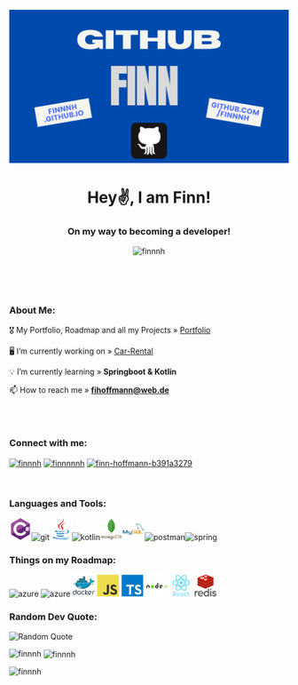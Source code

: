 ![MasterHead](github_banner.png)

<h1 align="center">Hey✌️, I am Finn!</h1>
<h3 align="center">On my way to becoming a developer!</h3>


<p align="center"> <img src="https://komarev.com/ghpvc/?username=finnnh&label=Profile%20views&color=8929ff&style=flat" alt="finnnh" /> </p>

</br>
</br>
</br>

<h3 align="left">About Me:</h3>

🎖️ My Portfolio, Roadmap and all my Projects » [Portfolio](derlink.de)

🖥️ I’m currently working on » [Car-Rental](https://github.com/finnnh/Car-Rental)

💡 I’m currently learning » **Springboot & Kotlin**

📫 How to reach me » **fihoffmann@web.de**

</br>
</br>

<h3 align="left">Connect with me:</h3>
<p align="left">
<a href="https://dev.to/finnnh" target="blank"><img align="center" src="https://raw.githubusercontent.com/rahuldkjain/github-profile-readme-generator/master/src/images/icons/Social/devto.svg" alt="finnnh" height="30" width="40" /></a>
<a href="https://twitter.com/finnnnnh" target="blank"><img align="center" src="https://raw.githubusercontent.com/rahuldkjain/github-profile-readme-generator/master/src/images/icons/Social/twitter.svg" alt="finnnnnh" height="30" width="40" /></a>
<a href="https://linkedin.com/in/finn-hoffmann-b391a3279" target="blank"><img align="center" src="https://raw.githubusercontent.com/rahuldkjain/github-profile-readme-generator/master/src/images/icons/Social/linked-in-alt.svg" alt="finn-hoffmann-b391a3279" height="30" width="40" /></a>
</p>

</br>

<h3 align="left">Languages and Tools:</h3>
<p align="left"> <img src="https://raw.githubusercontent.com/devicons/devicon/master/icons/csharp/csharp-original.svg" alt="csharp" width="40" height="40"/><img src="https://www.vectorlogo.zone/logos/git-scm/git-scm-icon.svg" alt="git" width="40" height="40"/><img src="https://raw.githubusercontent.com/devicons/devicon/master/icons/java/java-original.svg" alt="java" width="40" height="40"/><img src="https://www.vectorlogo.zone/logos/kotlinlang/kotlinlang-icon.svg" alt="kotlin" width="40" height="40"/><img src="https://raw.githubusercontent.com/devicons/devicon/master/icons/mongodb/mongodb-original-wordmark.svg" alt="mongodb" width="40" height="40"/><img src="https://raw.githubusercontent.com/devicons/devicon/master/icons/mysql/mysql-original-wordmark.svg" alt="mysql" width="40" height="40"/><img src="https://www.vectorlogo.zone/logos/getpostman/getpostman-icon.svg" alt="postman" width="40" height="40"/><img src="https://www.vectorlogo.zone/logos/springio/springio-icon.svg" alt="spring" width="40" height="40"/></p>

<h3 align="left">Things on my Roadmap:</h3>
<p align="left"> <img src="https://upload.vectorlogo.zone/logos/nextjs/images/60eff509-53dd-4280-92e7-7318fa02e934.svg" alt="azure" width="40" height="40"/> <img src="https://www.vectorlogo.zone/logos/microsoft_azure/microsoft_azure-icon.svg" alt="azure" width="40" height="40"/> <img src="https://raw.githubusercontent.com/devicons/devicon/master/icons/docker/docker-original-wordmark.svg" alt="docker" width="40" height="40"/> <img src="https://raw.githubusercontent.com/devicons/devicon/master/icons/javascript/javascript-original.svg" alt="javascript" width="40" height="40"/> <img src="https://raw.githubusercontent.com/devicons/devicon/master/icons/typescript/typescript-original.svg" alt="typescript" width="40" height="40"/> </a>
<img src="https://raw.githubusercontent.com/devicons/devicon/master/icons/nodejs/nodejs-original-wordmark.svg" alt="nodejs" width="40" height="40"/> </a> <img src="https://raw.githubusercontent.com/devicons/devicon/master/icons/react/react-original-wordmark.svg" alt="react" width="40" height="40"/> </a>  <img src="https://raw.githubusercontent.com/devicons/devicon/master/icons/redis/redis-original-wordmark.svg" alt="redis" width="40" height="40"/> </a> </a>  </p>

<h3 align="left">Random Dev Quote:</h3>
<img src="https://quotes-github-readme.vercel.app/api?type=horizontal&theme=gruvbox" alt="Random Quote" />

<p><img align="left" src="https://github-readme-streak-stats.herokuapp.com/?user=finnnh&theme=dark" alt="finnnh" /></p>

<p>&nbsp;<img align="center" src="https://github-readme-stats.vercel.app/api?username=finnnh&show_icons=true&theme=dark&locale=en" alt="finnnh" /></p>

<p><img align="left" src="https://github-readme-stats.vercel.app/api/top-langs?username=finnnh&show_icons=true&theme=dark&locale=en&layout=compact" alt="finnnh" /></p>
